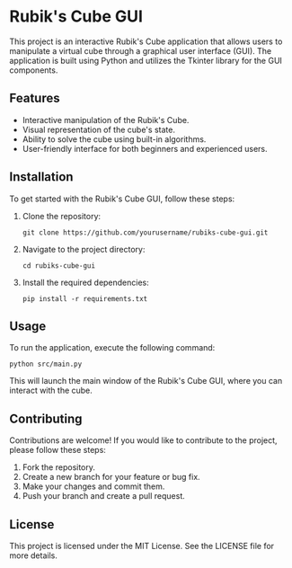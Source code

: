 # Rubik's Cube GUI

This project is an interactive Rubik's Cube application that allows users to manipulate a virtual cube through a graphical user interface (GUI). The application is built using Python and utilizes the Tkinter library for the GUI components.

## Features

- Interactive manipulation of the Rubik's Cube.
- Visual representation of the cube's state.
- Ability to solve the cube using built-in algorithms.
- User-friendly interface for both beginners and experienced users.

## Installation

To get started with the Rubik's Cube GUI, follow these steps:

1. Clone the repository:
   ```
   git clone https://github.com/yourusername/rubiks-cube-gui.git
   ```
2. Navigate to the project directory:
   ```
   cd rubiks-cube-gui
   ```
3. Install the required dependencies:
   ```
   pip install -r requirements.txt
   ```

## Usage

To run the application, execute the following command:
```
python src/main.py
```

This will launch the main window of the Rubik's Cube GUI, where you can interact with the cube.

## Contributing

Contributions are welcome! If you would like to contribute to the project, please follow these steps:

1. Fork the repository.
2. Create a new branch for your feature or bug fix.
3. Make your changes and commit them.
4. Push your branch and create a pull request.

## License

This project is licensed under the MIT License. See the LICENSE file for more details.